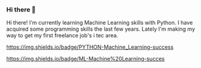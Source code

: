 ### Hi there 👋

Hi there! 
I'm currently learning Machine Learning skills with Python. I have acquired some programming skills the last few years. Lately I'm making my way to get my first freelance job's i tec area. 

https://img.shields.io/badge/PYTHON-Machine_Learning-success

https://img.shields.io/badge/ML-Machine%20Learning-succes
<!--
**MatiasPatzerWork/MatiasPatzerWork** is a ✨ _special_ ✨ repository because its `README.md` (this file) appears on your GitHub profile.

Here are some ideas to get you started:

- 🔭 I’m currently working on ...
- 🌱 I’m currently learning ...
- 👯 I’m looking to collaborate on ...
- 🤔 I’m looking for help with ...
- 💬 Ask me about ...
- 📫 How to reach me: ...
- 😄 Pronouns: ...
- ⚡ Fun fact: ...
-->
